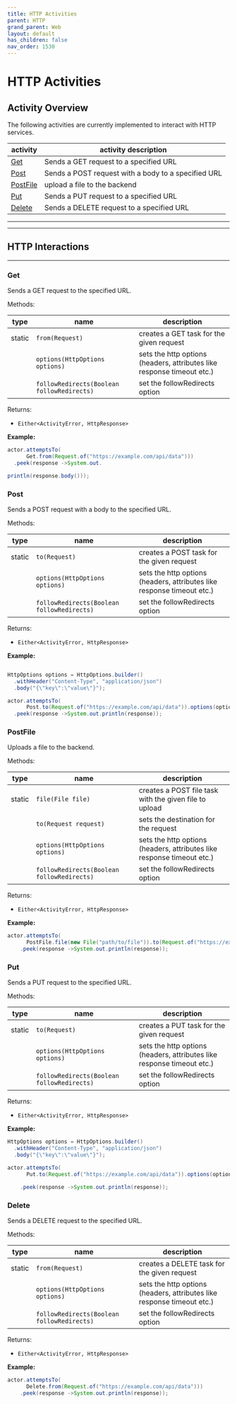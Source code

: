 ```yaml
---
title: HTTP Activities
parent: HTTP
grand_parent: Web
layout: default
has_children: false
nav_order: 1530
---
```


# HTTP Activities

## Activity Overview

The following activities are currently implemented to interact with HTTP services.

| activity              | activity description                                |
|-----------------------|-----------------------------------------------------|
| [Get](#Get)           | Sends a GET request to a specified URL              |
| [Post](#Post)         | Sends a POST request with a body to a specified URL |
| [PostFile](#PostFile) | upload a file to the backend                        |
| [Put](#Put)           | Sends a PUT request to a specified URL              |
| [Delete](#Delete)     | Sends a DELETE request to a specified URL           |

___
___

## HTTP Interactions

___

### Get

Sends a GET request to the specified URL.

Methods:

| type   | name                                       | description                                                            |
|--------|--------------------------------------------|------------------------------------------------------------------------|
| static | `from(Request)`                            | creates a GET task for the given request                               |
|        | `options(HttpOptions options)`             | sets the http options (headers, attributes like response timeout etc.) |
|        | `followRedirects(Boolean followRedirects)` | set the followRedirects option                                         |

Returns:

- `Either<ActivityError, HttpResponse>`

**Example:**

```java
actor.attemptsTo(
      Get.from(Request.of("https://example.com/api/data")))
  .peek(response ->System.out.

println(response.body()));
```

### Post

Sends a POST request with a body to the specified URL.

Methods:

| type   | name                                       | description                                                            |
|--------|--------------------------------------------|------------------------------------------------------------------------|
| static | `to(Request)`                              | creates a POST task for the given request                              |
|        | `options(HttpOptions options)`             | sets the http options (headers, attributes like response timeout etc.) |
|        | `followRedirects(Boolean followRedirects)` | set the followRedirects option                                         |

Returns:

- `Either<ActivityError, HttpResponse>`

**Example:**

```java

HttpOptions options = HttpOptions.builder()
  .withHeader("Content-Type", "application/json")
  .body("{\"key\":\"value\"}");

actor.attemptsTo(
      Post.to(Request.of("https://example.com/api/data")).options(options))
  .peek(response ->System.out.println(response));
```

### PostFile

Uploads a file to the backend.

Methods:

| type   | name                                       | description                                                            |
|--------|--------------------------------------------|------------------------------------------------------------------------|
| static | `file(File file)`                          | creates a POST file task with the given file to upload                 |
|        | `to(Request request)`                      | sets the destination for the request                                   |
|        | `options(HttpOptions options)`             | sets the http options (headers, attributes like response timeout etc.) |
|        | `followRedirects(Boolean followRedirects)` | set the followRedirects option                                         |


Returns:

- `Either<ActivityError, HttpResponse>`

**Example:**

```java
actor.attemptsTo(
      PostFile.file(new File("path/to/file")).to(Request.of("https://example.com/api/data"))))
    .peek(response ->System.out.println(response));

```

### Put

Sends a PUT request to the specified URL.

Methods:

| type   | name                                       | description                                                            |
|--------|--------------------------------------------|------------------------------------------------------------------------|
| static | `to(Request)`                              | creates a PUT task for the given request                               |
|        | `options(HttpOptions options)`             | sets the http options (headers, attributes like response timeout etc.) |
|        | `followRedirects(Boolean followRedirects)` | set the followRedirects option                                         |

Returns:

- `Either<ActivityError, HttpResponse>`

**Example:**

```java
HttpOptions options = HttpOptions.builder()
  .withHeader("Content-Type", "application/json")
  .body("{\"key\":\"value\"}");

actor.attemptsTo(
      Put.to(Request.of("https://example.com/api/data")).options(options))

    .peek(response ->System.out.println(response));
```

### Delete

Sends a DELETE request to the specified URL.

Methods:

| type   | name                                       | description                                                            |
|--------|--------------------------------------------|------------------------------------------------------------------------|
| static | `from(Request)`                            | creates a DELETE task for the given request                            |
|        | `options(HttpOptions options)`             | sets the http options (headers, attributes like response timeout etc.) |
|        | `followRedirects(Boolean followRedirects)` | set the followRedirects option                                         |

Returns:

- `Either<ActivityError, HttpResponse>`

**Example:**

```java
actor.attemptsTo(
      Delete.from(Request.of("https://example.com/api/data")))
    .peek(response ->System.out.println(response));
```
